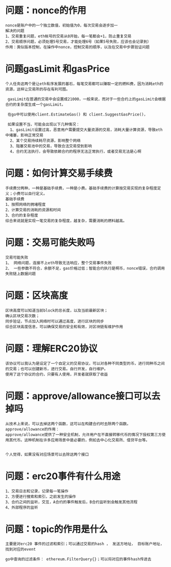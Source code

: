 # 问题：nonce的作用
    nonce是账户中的一个独立数值，初始值为0，每次交易会逐步加一
    解决的问题
    1、交易重复问题，eth帐号的交易从0开始，每一笔都会+1，防止重复交易
    2、交易顺序问题，必须处理5号交易，才能处理6号（如果5号失败，应该也会记录到）
    作用：类似版本控制，在操作中nonce，控制交易的顺序，以及在交易中步骤验证问题
# 问题gasLimit 和gasPrice
    个人任务这两个是让eth有序发展的基石，每笔交易都可以赚取一定的燃料费，因为消耗eth的资源，这样让交易所的存在有利可图。

     gasLimit在普通的交易中会设置成21000，一般来说，而对于一些合约上的gasLimit会根据合约的复杂度生成一个gasLimit。

     在go中可以使用client.EstimateGas() 和 client.SuggestGasPrice()，
     
     如果设置不当，可能会出现以下几种情况：
      1、gasLimit设置过高，恶意用户需要提交大量资源的交易，消耗大量计算资源，导致eth中堵塞，影响正常交易
      2、某个交易持续耗尽资源，影响整个网络
      3、阻塞交易池中的交易，导致合法交易受到影响
      4，合约无法执行，会导致依赖合约的程序无法正常执行，或者交易无法是心啊
  
# 问题：如何计算交易手续费
    手续费分两种，一种是基础手续费，一种是小费。基础手续费的计算按交易实现的复杂程度定义；小费可以自行定义。
    基础手续费
    1、按照网络的拥堵程度 
    2、计算交易的消耗的资源和时间
    3、合约的复杂程度
    综合来说就是实现一笔交易的复杂程度，越复杂，需要消耗的燃料越高。



# 问题：交易可能失败吗
    交易可能失败
    1、 网络问题，连接不上eth导致无法响应，整个交易事件失败
    2、 一些参数不符合，余额不足，gas价格过低；智能合约执行是啊币，nonce错误，合约调用失败链上数据问题



# 问题：区块高度
    区块高度可以知道当前block的总长度，以及当前最新区块；
    确认区块交易次数；
    同步验证，节点加入网络时可以通过高度，进行区块的同步
    综合区块高度信息，可以确保交易的安全和有效，对区块链有维护作用


# 问题：理解ERC20协议
    该协议可以我认为是设定了一个自定义的交易协议，可以对各种不同类型的币，进行同种币之间的交易；也可以创建新币，进行交易。自行开发，自行维护。
    使用了这个协议的合约，只要有人使用，开发者就获取了收益


# 问题：approve/allowance接口可以去掉吗
    从技术上来说，可以去掉这两个函数，这可以在构建合约时去除两个函数。
    approve/allowance的作用：
    approve/allowance提供了一种安全机制，允许用户在不直接转移代币的情况下授权第三方使用其代币。这种机制在许多应用场景中是必要的，例如去中心化交易所、借贷平台等。
    
    
    个人觉得，如果没有对应场景可以去除这两个接口

# 问题：erc20事件有什么用途
    1、交易日志和记录，记录每一笔操作
    2、方便进行搜索和索引，之前发生的操作
    3、合约之间的监听，交互，A合约的事件触发后，B合约监听到会触发其他流程
    4、外部程序的监听

# 问题：topic的作用是什么
    主要是对erc20 事件的过滤和索引；可以通过交易的hash ， 发送方地址， 目标账户地址，找到对应的event
     
    go中查询的过滤条件： ethereum.FilterQuery{}；可以将对应的事件hash传进去
